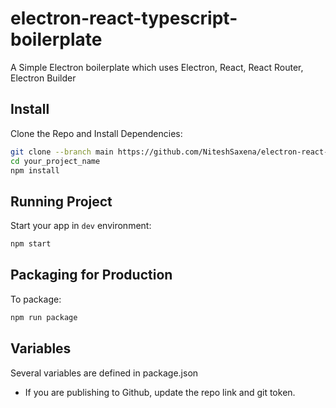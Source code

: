 # electron-react-typescript-boilerplate

A Simple Electron boilerplate which uses Electron, React, React Router, Electron Builder

## Install

Clone the Repo and Install Dependencies:

```bash
git clone --branch main https://github.com/NiteshSaxena/electron-react-typescript-boilerplate.git your_project_name
cd your_project_name
npm install
```

## Running Project

Start your app in `dev` environment:

```bash
npm start
```

## Packaging for Production

To package:

```bash
npm run package
```

## Variables

Several variables are defined in package.json

- If you are publishing to Github, update the repo link and git token.
